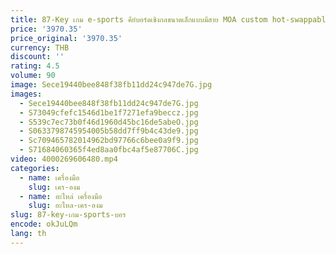 ```yaml
---
title: 87-Key เกม e-sports คีย์บอร์ดเชิงกลขนาดเล็กแบบมีสาย MOA custom hot-swappable หญิงสํานักงานคอมพิวเตอร์เงียบ
price: '3970.35'
price_original: '3970.35'
currency: THB
discount: ''
rating: 4.5
volume: 90
image: Sece19440bee848f38fb11dd24c947de7G.jpg
images:
  - Sece19440bee848f38fb11dd24c947de7G.jpg
  - S73049cfefc1546d1be1f7271efa9beccz.jpg
  - S539c7ec73b0f46d1960d45bc16de5abeO.jpg
  - S0633798745954005b58dd7ff9b4c43de9.jpg
  - Sc709465782014962bd97766c6bee0a9f9.jpg
  - S71684060365f4ed8aa0fbc4af5e87706C.jpg
video: 4000269606480.mp4
categories:
  - name: เครื่องมือ
    slug: เคร-องม
  - name: อะไหล่ เครื่องมือ
    slug: อะไหล-เคร-องม
slug: 87-key-เกม-sports-บอร
encode: okJuLQm
lang: th
---
```

  